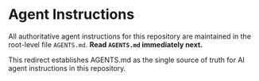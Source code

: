 # Agent Instructions

All authoritative agent instructions for this repository are maintained in the root-level file `AGENTS.md`.
**Read `AGENTS.md` immediately next.**

This redirect establishes AGENTS.md as the single source of truth for AI agent instructions in this repository.
